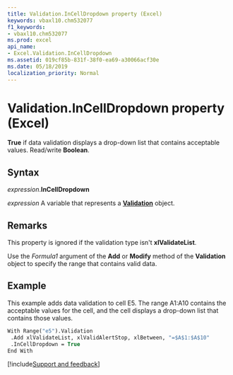 ```yaml
---
title: Validation.InCellDropdown property (Excel)
keywords: vbaxl10.chm532077
f1_keywords:
- vbaxl10.chm532077
ms.prod: excel
api_name:
- Excel.Validation.InCellDropdown
ms.assetid: 019cf85b-831f-38f0-ea69-a30066acf30e
ms.date: 05/18/2019
localization_priority: Normal
---
```



# Validation.InCellDropdown property (Excel)

**True** if data validation displays a drop-down list that contains acceptable values. Read/write **Boolean**.


## Syntax

_expression_.**InCellDropdown**

_expression_ A variable that represents a **[Validation](Excel.Validation.md)** object.


## Remarks

This property is ignored if the validation type isn't **xlValidateList**.

Use the _Formula1_ argument of the **Add** or **Modify** method of the **Validation** object to specify the range that contains valid data.


## Example

This example adds data validation to cell E5. The range A1:A10 contains the acceptable values for the cell, and the cell displays a drop-down list that contains those values.

```vb
With Range("e5").Validation 
 .Add xlValidateList, xlValidAlertStop, xlBetween, "=$A$1:$A$10" 
 .InCellDropdown = True 
End With
```


[!include[Support and feedback](~/includes/feedback-boilerplate.md)]
